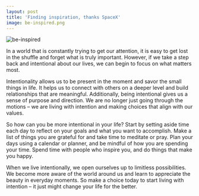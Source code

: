 ```yaml
---
layout: post
title: 'Finding inspiration, thanks SpaceX'
image: be-inspired.png
---
```


![be-inspired]({{site.url}}/assets/img/be-inspired.png)

In a world that is constantly trying to get our attention, it is easy to get lost in the shuffle and forget what is truly important. However, if we take a step back and intentional about our lives, we can begin to focus on what matters most.

Intentionality allows us to be present in the moment and savor the small things in life. It helps us to connect with others on a deeper level and build relationships that are meaningful. Additionally, being intentional gives us a sense of purpose and direction. We are no longer just going through the motions – we are living with intention and making choices that align with our values.

So how can you be more intentional in your life? Start by setting aside time each day to reflect on your goals and what you want to accomplish. Make a list of things you are grateful for and take time to meditate or pray. Plan your days using a calendar or planner, and be mindful of how you are spending your time. Spend time with people who inspire you, and do things that make you happy.

When we live intentionally, we open ourselves up to limitless possibilities. We become more aware of the world around us and learn to appreciate the beauty in everyday moments. So make a choice today to start living with intention – it just might change your life for the better.